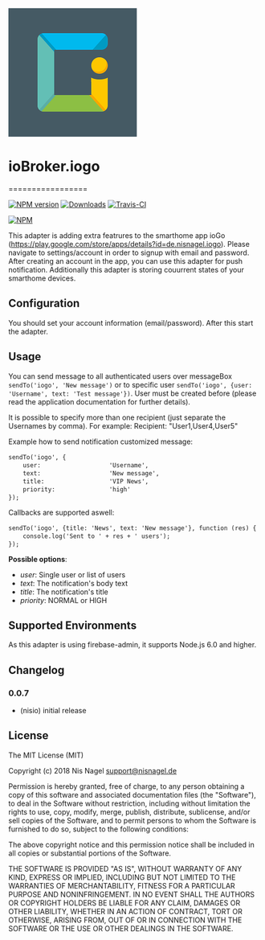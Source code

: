 ![Logo](admin/iogo.png)

# ioBroker.iogo
=================

[![NPM version](http://img.shields.io/npm/v/iobroker.iogo.svg)](https://www.npmjs.com/package/iobroker.iogo)
[![Downloads](https://img.shields.io/npm/dm/iobroker.iogo.svg)](https://www.npmjs.com/package/iobroker.iogo)
[![Travis-CI](http://img.shields.io/travis/nisiode/ioBroker.iogo/master.svg)](https://travis-ci.org/nisiode/ioBroker.iogo)

[![NPM](https://nodei.co/npm/iobroker.iogo.png?downloads=true)](https://nodei.co/npm/iobroker.iogo/)

This adapter is adding extra featrures to the smarthome app ioGo (https://play.google.com/store/apps/details?id=de.nisnagel.iogo).
Please navigate to settings/account in order to signup with email and password.
After creating an account in the app, you can use this adapter for push notification.
Additionally this adapter is storing couurrent states of your smarthome devices.

## Configuration
You should set your account information (email/password). After this start the adapter.

## Usage
You can send message to all authenticated users over messageBox ```sendTo('iogo', 'New message')```
or to specific user ```sendTo('iogo', {user: 'Username', text: 'Test message'})```.
User must be created before (please read the application documentation for further details).

It is possible to specify more than one recipient (just separate the Usernames by comma). For example: Recipient: "User1,User4,User5"

Example how to send notification customized message:
```
sendTo('iogo', {
    user:                   'Username',
    text:                   'New message',
    title:                  'VIP News',
    priority:               'high'
});
```

Callbacks are supported aswell:
```
sendTo('iogo', {title: 'News', text: 'New message'}, function (res) {
    console.log('Sent to ' + res + ' users');
});
```

**Possible options**:
- *user*: Single user or list of users
- *text*: The notification's body text
- *title*: The notification's title
- *priority*: NORMAL or HIGH

## Supported Environments
As this adapter is using firebase-admin, it supports Node.js 6.0 and higher.

## Changelog

### 0.0.7
* (nisio) initial release

## License
The MIT License (MIT)

Copyright (c) 2018 Nis Nagel <support@nisnagel.de>

Permission is hereby granted, free of charge, to any person obtaining a copy
of this software and associated documentation files (the "Software"), to deal
in the Software without restriction, including without limitation the rights
to use, copy, modify, merge, publish, distribute, sublicense, and/or sell
copies of the Software, and to permit persons to whom the Software is
furnished to do so, subject to the following conditions:

The above copyright notice and this permission notice shall be included in
all copies or substantial portions of the Software.

THE SOFTWARE IS PROVIDED "AS IS", WITHOUT WARRANTY OF ANY KIND, EXPRESS OR
IMPLIED, INCLUDING BUT NOT LIMITED TO THE WARRANTIES OF MERCHANTABILITY,
FITNESS FOR A PARTICULAR PURPOSE AND NONINFRINGEMENT. IN NO EVENT SHALL THE
AUTHORS OR COPYRIGHT HOLDERS BE LIABLE FOR ANY CLAIM, DAMAGES OR OTHER
LIABILITY, WHETHER IN AN ACTION OF CONTRACT, TORT OR OTHERWISE, ARISING FROM,
OUT OF OR IN CONNECTION WITH THE SOFTWARE OR THE USE OR OTHER DEALINGS IN
THE SOFTWARE.
